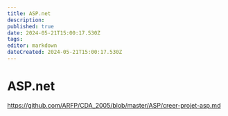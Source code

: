 ```yaml
---
title: ASP.net
description: 
published: true
date: 2024-05-21T15:00:17.530Z
tags: 
editor: markdown
dateCreated: 2024-05-21T15:00:17.530Z
---
```


# ASP.net

<https://github.com/ARFP/CDA_2005/blob/master/ASP/creer-projet-asp.md>
